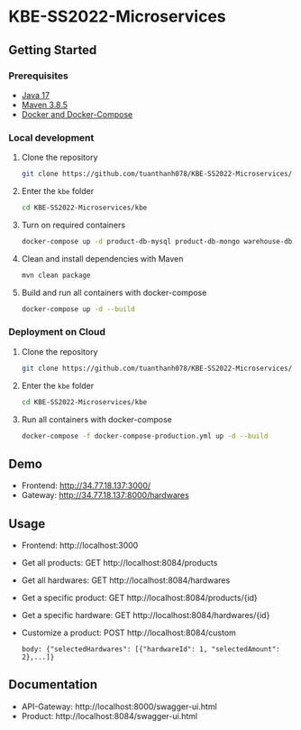 # KBE-SS2022-Microservices

## Getting Started

### Prerequisites

* [Java 17](https://www.oracle.com/java/technologies/javase/jdk17-archive-downloads.html)
* [Maven 3.8.5](https://maven.apache.org/download.cgi)
* [Docker and Docker-Compose](https://www.docker.com/get-started/)

### Local development

1. Clone the repository
   ```sh
   git clone https://github.com/tuanthanh078/KBE-SS2022-Microservices/
   ```
2. Enter the `kbe` folder
   ```sh
   cd KBE-SS2022-Microservices/kbe
   ```
3. Turn on required containers
   ```sh
   docker-compose up -d product-db-mysql product-db-mongo warehouse-db-mysql rabbitmq
   ```
4. Clean and install dependencies with Maven
   ```sh
   mvn clean package
   ```
5. Build and run all containers with docker-compose
   ```sh
   docker-compose up -d --build
   ```
### Deployment on Cloud

1. Clone the repository
   ```sh
   git clone https://github.com/tuanthanh078/KBE-SS2022-Microservices/
   ```
2. Enter the `kbe` folder
   ```sh
   cd KBE-SS2022-Microservices/kbe
   ```
3. Run all containers with docker-compose
   ```sh
   docker-compose -f docker-compose-production.yml up -d --build
   ```
## Demo
* Frontend: http://34.77.18.137:3000/
* Gateway: http://34.77.18.137:8000/hardwares
   
## Usage

* Frontend: http://localhost:3000
* Get all products: GET http://localhost:8084/products
* Get all hardwares: GET http://localhost:8084/hardwares
* Get a specific product: GET http://localhost:8084/products/{id}
* Get a specific hardware: GET http://localhost:8084/hardwares/{id}
* Customize a product: POST http://localhost:8084/custom 
    
    `body: {"selectedHardwares": [{"hardwareId": 1, "selectedAmount": 2},...]}`
    
## Documentation
* API-Gateway: http://localhost:8000/swagger-ui.html
* Product: http://localhost:8084/swagger-ui.html
